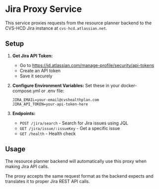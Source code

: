 # Jira Proxy Service

This service proxies requests from the resource planner backend to the CVS-HCD Jira instance at `cvs-hcd.atlassian.net`.

## Setup

1. **Get Jira API Token:**

   - Go to https://id.atlassian.com/manage-profile/security/api-tokens
   - Create an API token
   - Save it securely

2. **Configure Environment Variables:**
   Set these in your docker-compose.yml or .env file:

   ```
   JIRA_EMAIL=your-email@cvshealthplan.com
   JIRA_API_TOKEN=your-api-token-here
   ```

3. **Endpoints:**
   - `POST /jira/search` - Search for Jira issues using JQL
   - `GET /jira/issue/:issueKey` - Get a specific issue
   - `GET /health` - Health check

## Usage

The resource planner backend will automatically use this proxy when making Jira API calls.

The proxy accepts the same request format as the backend expects and translates it to proper Jira REST API calls.
